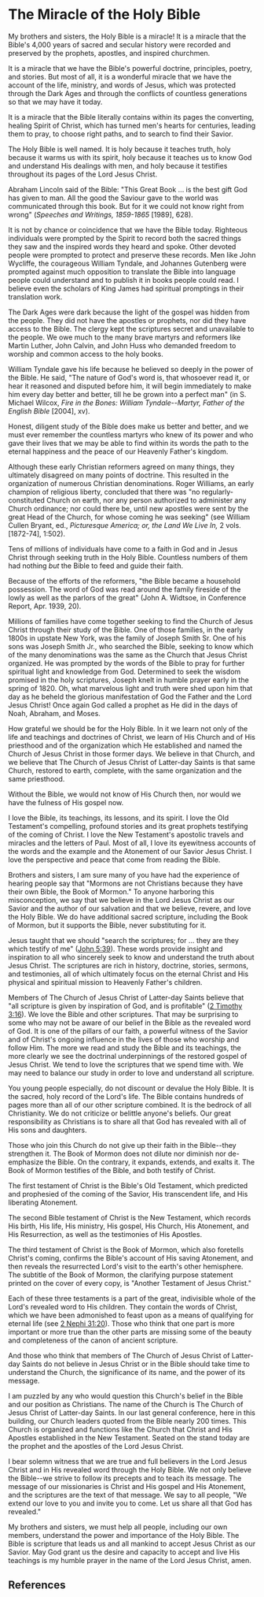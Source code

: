 # The Miracle of the Holy Bible

My brothers and sisters, the Holy Bible is a miracle! It is a miracle that the
Bible's 4,000 years of sacred and secular history were recorded and preserved
by the prophets, apostles, and inspired churchmen.

It is a miracle that we have the Bible's powerful doctrine, principles,
poetry, and stories. But most of all, it is a wonderful miracle that we have
the account of the life, ministry, and words of Jesus, which was protected
through the Dark Ages and through the conflicts of countless generations so
that we may have it today.

It is a miracle that the Bible literally contains within its pages the
converting, healing Spirit of Christ, which has turned men's hearts for
centuries, leading them to pray, to choose right paths, and to search to find
their Savior.

The Holy Bible is well named. It is holy because it teaches truth, holy
because it warms us with its spirit, holy because it teaches us to know God
and understand His dealings with men, and holy because it testifies throughout
its pages of the Lord Jesus Christ.

Abraham Lincoln said of the Bible: "This Great Book ... is the best gift God has
given to man. All the good the Saviour gave to the world was communicated
through this book. But for it we could not know right from wrong" (_Speeches
and Writings, 1859-1865_ [1989], 628).

It is not by chance or coincidence that we have the Bible today. Righteous
individuals were prompted by the Spirit to record both the sacred things they
saw and the inspired words they heard and spoke. Other devoted people were
prompted to protect and preserve these records. Men like John Wycliffe, the
courageous William Tyndale, and Johannes Gutenberg were prompted against much
opposition to translate the Bible into language people could understand and to
publish it in books people could read. I believe even the scholars of King
James had spiritual promptings in their translation work.

The Dark Ages were dark because the light of the gospel was hidden from the
people. They did not have the apostles or prophets, nor did they have access
to the Bible. The clergy kept the scriptures secret and unavailable to the
people. We owe much to the many brave martyrs and reformers like Martin
Luther, John Calvin, and John Huss who demanded freedom to worship and common
access to the holy books.

William Tyndale gave his life because he believed so deeply in the power of
the Bible. He said, "The nature of God's word is, that whosoever read it, or
hear it reasoned and disputed before him, it will begin immediately to make
him every day better and better, till he be grown into a perfect man" (in S.
Michael Wilcox, _Fire in the Bones: William Tyndale--Martyr, Father of the
English Bible_ [2004], xv).

Honest, diligent study of the Bible does make us better and better, and we
must ever remember the countless martyrs who knew of its power and who gave
their lives that we may be able to find within its words the path to the
eternal happiness and the peace of our Heavenly Father's kingdom.

Although these early Christian reformers agreed on many things, they
ultimately disagreed on many points of doctrine. This resulted in the
organization of numerous Christian denominations. Roger Williams, an early
champion of religious liberty, concluded that there was "no regularly-
constituted Church on earth, nor any person authorized to administer any
Church ordinance; nor could there be, until new apostles were sent by the
great Head of the Church, for whose coming he was seeking" (see William Cullen
Bryant, ed., _Picturesque America; or, the Land We Live In,_ 2 vols.
[1872-74], 1:502).

Tens of millions of individuals have come to a faith in God and in Jesus
Christ through seeking truth in the Holy Bible. Countless numbers of them had
nothing _but_ the Bible to feed and guide their faith.

Because of the efforts of the reformers, "the Bible became a household
possession. The word of God was read around the family fireside of the lowly
as well as the parlors of the great" (John A. Widtsoe, in Conference Report,
Apr. 1939, 20).

Millions of families have come together seeking to find the Church of Jesus
Christ through their study of the Bible. One of those families, in the early
1800s in upstate New York, was the family of Joseph Smith Sr. One of his sons
was Joseph Smith Jr., who searched the Bible, seeking to know which of the
many denominations was the same as the Church that Jesus Christ organized. He
was prompted by the words of the Bible to pray for further spiritual light and
knowledge from God. Determined to seek the wisdom promised in the holy
scriptures, Joseph knelt in humble prayer early in the spring of 1820. Oh,
what marvelous light and truth were shed upon him that day as he beheld the
glorious manifestation of God the Father and the Lord Jesus Christ! Once again
God called a prophet as He did in the days of Noah, Abraham, and Moses.

How grateful we should be for the Holy Bible. In it we learn not only of the
life and teachings and doctrines of Christ, we learn of His Church and of His
priesthood and of the organization which He established and named the Church
of Jesus Christ in those former days. We believe in that Church, and we
believe that The Church of Jesus Christ of Latter-day Saints is that same
Church, restored to earth, complete, with the same organization and the same
priesthood.

Without the Bible, we would not know of His Church then, nor would we have the
fulness of His gospel now.

I love the Bible, its teachings, its lessons, and its spirit. I love the Old
Testament's compelling, profound stories and its great prophets testifying of
the coming of Christ. I love the New Testament's apostolic travels and
miracles and the letters of Paul. Most of all, I love its eyewitness accounts
of the words and the example and the Atonement of our Savior Jesus Christ. I
love the perspective and peace that come from reading the Bible.

Brothers and sisters, I am sure many of you have had the experience of hearing
people say that "Mormons are not Christians because they have their own Bible,
the Book of Mormon." To anyone harboring this misconception, we say that we
believe in the Lord Jesus Christ as our Savior and the author of our salvation
and that we believe, revere, and love the Holy Bible. We do have additional
sacred scripture, including the Book of Mormon, but it supports the Bible,
never substituting for it.

Jesus taught that we should "search the scriptures; for ... they are they which
testify of me" ([John 5:39](/scriptures/nt/john/5.39?lang=eng#38)). These
words provide insight and inspiration to all who sincerely seek to know and
understand the truth about Jesus Christ. The scriptures are rich in history,
doctrine, stories, sermons, and testimonies, all of which ultimately focus on
the eternal Christ and His physical and spiritual mission to Heavenly Father's
children.

Members of The Church of Jesus Christ of Latter-day Saints believe that "all
scripture is given by inspiration of God, and is profitable" ([2 Timothy
3:16](/scriptures/nt/2-tim/3.16?lang=eng#15)). We love the Bible and other
scriptures. That may be surprising to some who may not be aware of our belief
in the Bible as the revealed word of God. It is one of the pillars of our
faith, a powerful witness of the Savior and of Christ's ongoing influence in
the lives of those who worship and follow Him. The more we read and study the
Bible and its teachings, the more clearly we see the doctrinal underpinnings
of the restored gospel of Jesus Christ. We tend to love the scriptures that we
spend time with. We may need to balance our study in order to love and
understand all scripture.

You young people especially, do not discount or devalue the Holy Bible. It is
the sacred, holy record of the Lord's life. The Bible contains hundreds of
pages more than all of our other scripture combined. It is the bedrock of all
Christianity. We do not criticize or belittle anyone's beliefs. Our great
responsibility as Christians is to share all that God has revealed with all of
His sons and daughters.

Those who join this Church do not give up their faith in the Bible--they
strengthen it. The Book of Mormon does not dilute nor diminish nor de-
emphasize the Bible. On the contrary, it expands, extends, and exalts it. The
Book of Mormon testifies of the Bible, and both testify of Christ.

The first testament of Christ is the Bible's Old Testament, which predicted
and prophesied of the coming of the Savior, His transcendent life, and His
liberating Atonement.

The second Bible testament of Christ is the New Testament, which records His
birth, His life, His ministry, His gospel, His Church, His Atonement, and His
Resurrection, as well as the testimonies of His Apostles.

The third testament of Christ is the Book of Mormon, which also foretells
Christ's coming, confirms the Bible's account of His saving Atonement, and
then reveals the resurrected Lord's visit to the earth's other hemisphere. The
subtitle of the Book of Mormon, the clarifying purpose statement printed on
the cover of every copy, is "Another Testament of Jesus Christ."

Each of these three testaments is a part of the great, indivisible whole of
the Lord's revealed word to His children. They contain the words of Christ,
which we have been admonished to feast upon as a means of qualifying for
eternal life (see [2 Nephi 31:20](/scriptures/bofm/2-ne/31.20?lang=eng#19)).
Those who think that one part is more important or more true than the other
parts are missing some of the beauty and completeness of the canon of ancient
scripture.

And those who think that members of The Church of Jesus Christ of Latter-day
Saints do not believe in Jesus Christ or in the Bible should take time to
understand the Church, the significance of its name, and the power of its
message.

I am puzzled by any who would question this Church's belief in the Bible and
our position as Christians. The name of the Church is The Church of Jesus
Christ of Latter-day Saints. In our last general conference, here in this
building, our Church leaders quoted from the Bible nearly 200 times. This
Church is organized and functions like the Church that Christ and His Apostles
established in the New Testament. Seated on the stand today are the prophet
and the apostles of the Lord Jesus Christ.

I bear solemn witness that we are true and full believers in the Lord Jesus
Christ and in His revealed word through the Holy Bible. We not only believe
the Bible--we strive to follow its precepts and to teach its message. The
message of our missionaries is Christ and His gospel and His Atonement, and
the scriptures are the text of that message. We say to all people, "We extend
our love to you and invite you to come. Let us share all that God has
revealed."

My brothers and sisters, we must help all people, including our own members,
understand the power and importance of the Holy Bible. The Bible is scripture
that leads us and all mankind to accept Jesus Christ as our Savior. May God
grant us the desire and capacity to accept and live His teachings is my humble
prayer in the name of the Lord Jesus Christ, amen.

## References

